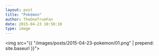 ```yaml
---
layout: post
title: "Pokémon"
author: TheOneTrueFan
date: 2015-04-23 10:50:10
type: image
---
```


<img src="{{ "/images/posts/2015-04-23-pokemon/01.png" | prepend: site.baseurl }}">
